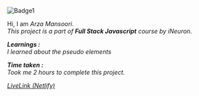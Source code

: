 ![Badge1](https://img.shields.io/badge/Project5-CryptoBusinessHomePage-%23FFCCE1)

Hi, I am *Arza Mansoori*.<br>
*This project is a part of ***Full Stack Javascript*** course by iNeuron.*

***Learnings :***<br>
*I learned about the pseudo elements*

***Time taken :***<br>
*Took me 2 hours to complete this project.*

[*LiveLink (Netlify)*](https://project4-digitalmarketing.netlify.app/ "Project 4")

